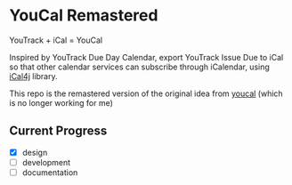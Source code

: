 # YouCal Remastered

YouTrack + iCal = YouCal

Inspired by YouTrack Due Day Calendar, export YouTrack Issue Due to iCal so that other calendar services can subscribe through iCalendar, using [iCal4j](https://github.com/ical4j/ical4j) library.

This repo is the remastered version of the original idea from [youcal](https://github.com/sshipway/youcal) (which is no longer working for me)

## Current Progress

- [x] design
- [ ] development
- [ ] documentation
